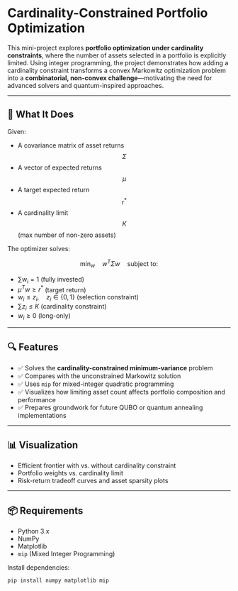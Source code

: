 # Cardinality-Constrained Portfolio Optimization

This mini-project explores **portfolio optimization under cardinality constraints**, where the number of assets selected in a portfolio is explicitly limited. Using integer programming, the project demonstrates how adding a cardinality constraint transforms a convex Markowitz optimization problem into a **combinatorial, non-convex challenge**—motivating the need for advanced solvers and quantum-inspired approaches.

---

## 🧠 What It Does

Given:
- A covariance matrix of asset returns $$\Sigma$$
- A vector of expected returns $$\mu$$
- A target expected return $$r^*$$
- A cardinality limit $$K$$ (max number of non-zero assets)

The optimizer solves:

$$
\min_w \quad w^T \Sigma w \quad \text{subject to:}
$$

- $\sum w_i = 1$ (fully invested)
- $\mu^T w \geq r^*$ (target return)
- $w_i \leq z_i, \quad z_i \in \{0, 1\}$ (selection constraint)
- $\sum z_i \leq K$ (cardinality constraint)
- $w_i \geq 0$ (long-only)

---

## 🔍 Features

- ✅ Solves the **cardinality-constrained minimum-variance** problem
- ✅ Compares with the unconstrained Markowitz solution
- ✅ Uses `mip` for mixed-integer quadratic programming
- ✅ Visualizes how limiting asset count affects portfolio composition and performance
- ✅ Prepares groundwork for future QUBO or quantum annealing implementations

---

## 📊 Visualization

- Efficient frontier with vs. without cardinality constraint
- Portfolio weights vs. cardinality limit
- Risk-return tradeoff curves and asset sparsity plots

---

## 📦 Requirements

- Python 3.x
- NumPy
- Matplotlib
- `mip` (Mixed Integer Programming)

Install dependencies:

```bash
pip install numpy matplotlib mip
